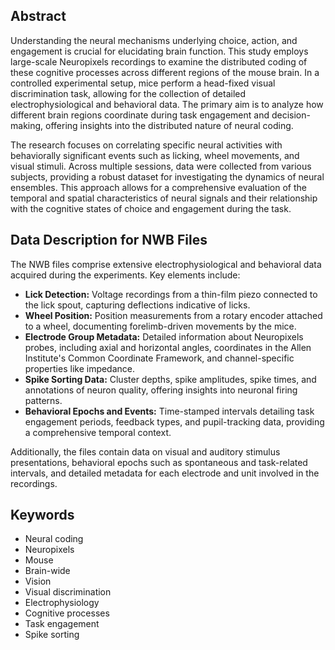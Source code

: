 ## Abstract

Understanding the neural mechanisms underlying choice, action, and engagement is crucial for elucidating brain function. This study employs large-scale Neuropixels recordings to examine the distributed coding of these cognitive processes across different regions of the mouse brain. In a controlled experimental setup, mice perform a head-fixed visual discrimination task, allowing for the collection of detailed electrophysiological and behavioral data. The primary aim is to analyze how different brain regions coordinate during task engagement and decision-making, offering insights into the distributed nature of neural coding.

The research focuses on correlating specific neural activities with behaviorally significant events such as licking, wheel movements, and visual stimuli. Across multiple sessions, data were collected from various subjects, providing a robust dataset for investigating the dynamics of neural ensembles. This approach allows for a comprehensive evaluation of the temporal and spatial characteristics of neural signals and their relationship with the cognitive states of choice and engagement during the task.

## Data Description for NWB Files

The NWB files comprise extensive electrophysiological and behavioral data acquired during the experiments. Key elements include:

- **Lick Detection:** Voltage recordings from a thin-film piezo connected to the lick spout, capturing deflections indicative of licks.
- **Wheel Position:** Position measurements from a rotary encoder attached to a wheel, documenting forelimb-driven movements by the mice.
- **Electrode Group Metadata:** Detailed information about Neuropixels probes, including axial and horizontal angles, coordinates in the Allen Institute's Common Coordinate Framework, and channel-specific properties like impedance.
- **Spike Sorting Data:** Cluster depths, spike amplitudes, spike times, and annotations of neuron quality, offering insights into neuronal firing patterns.
- **Behavioral Epochs and Events:** Time-stamped intervals detailing task engagement periods, feedback types, and pupil-tracking data, providing a comprehensive temporal context.

Additionally, the files contain data on visual and auditory stimulus presentations, behavioral epochs such as spontaneous and task-related intervals, and detailed metadata for each electrode and unit involved in the recordings.

## Keywords

- Neural coding
- Neuropixels
- Mouse
- Brain-wide
- Vision
- Visual discrimination
- Electrophysiology
- Cognitive processes
- Task engagement
- Spike sorting